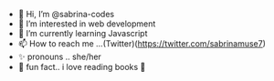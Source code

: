 - 👋 Hi, I’m @sabrina-codes
- 👀 I’m interested in web development
- 🌱 I’m currently learning Javascript
- 📫 How to reach me ...(Twitter)(https://twitter.com/sabrinamuse7)
- ✨ pronouns .. she/her
- 🥰 fun fact.. i love reading books 💛

